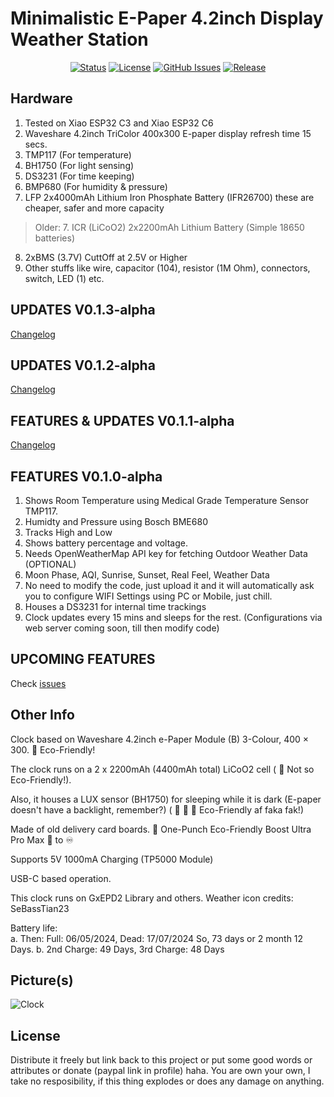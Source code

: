 
# Minimalistic E-Paper 4.2inch Display Weather Station

<div align="center">

[![Status](https://img.shields.io/badge/status-active-success.svg)]()
[![License](https://img.shields.io/github/license/desiFish/ESP32-ePaper-Display-Weather-Clock)](/LICENSE)
[![GitHub Issues](https://img.shields.io/github/issues/desiFish/ESP32-ePaper-Display-Weather-Clock.svg)](https://github.com/desiFish/ESP32-ePaper-Display-Weather-Clock/issues)
[![Release](https://img.shields.io/github/v/release/desiFish/ESP32-ePaper-Display-Weather-Clock)](https://github.com/desiFish/ESP32-ePaper-Display-Weather-Clock/releases)

</div>

## Hardware
1. Tested on Xiao ESP32 C3 and Xiao ESP32 C6
2. Waveshare 4.2inch TriColor 400x300 E-paper display refresh time 15 secs.
3. TMP117 (For temperature)
4. BH1750 (For light sensing)
5. DS3231 (For time keeping)
6. BMP680 (For humidity & pressure)
7. LFP 2x4000mAh Lithium Iron Phosphate Battery (IFR26700) these are cheaper, safer and more capacity
> Older: 7. ICR (LiCoO2) 2x2200mAh Lithium Battery (Simple 18650 batteries)
8. 2xBMS (3.7V) CuttOff at 2.5V or Higher
9. Other stuffs like wire, capacitor (104), resistor (1M Ohm), connectors, switch, LED (1) etc.

## UPDATES V0.1.3-alpha
[Changelog](https://github.com/desiFish/ESP32-ePaper-Display-Weather-Clock/releases/tag/v0.1.3-alpha)
## UPDATES V0.1.2-alpha
[Changelog](https://github.com/KamadoTanjiro-beep/ESP32-ePaper-Display-Weather-Clock/commit/05175a90e57118196dd1360790bf2677fd99840c)
## FEATURES & UPDATES V0.1.1-alpha
[Changelog](https://github.com/KamadoTanjiro-beep/ESP32-ePaper-Display-Weather-Clock/commit/5dc709a0e5b343795bc190758548002f35fe8f6f)
## FEATURES V0.1.0-alpha
1. Shows Room Temperature using Medical Grade Temperature Sensor TMP117.
2. Humidty and Pressure using Bosch BME680
3. Tracks High and Low
4. Shows battery percentage and voltage.
5. Needs OpenWeatherMap API key for fetching Outdoor Weather Data (OPTIONAL)
6. Moon Phase, AQI, Sunrise, Sunset, Real Feel, Weather Data
7. No need to modify the code, just upload it and it will automatically ask you to configure WIFI Settings using PC or Mobile, just chill.
8. Houses a DS3231 for internal time trackings
9. Clock updates every 15 mins and sleeps for the rest. (Configurations via web server coming soon, till then modify code)
   
## UPCOMING FEATURES
Check [issues](https://github.com/KamadoTanjiro-beep/epdWeatherClockV1/issues)

## Other Info

Clock based on Waveshare 4.2inch e-Paper Module (B) 3-Colour, 400 × 300. :leaves: Eco-Friendly!

The clock runs on a 2 x 2200mAh (4400mAh total) LiCoO2 cell ( :leaves: Not so Eco-Friendly!). 

Also, it houses a LUX sensor (BH1750) for sleeping while it is dark (E-paper doesn't have a backlight, remember?) ( :leaves: :leaves: :leaves: Eco-Friendly af faka fak!)

Made of old delivery card boards. :exploding_head: One-Punch Eco-Friendly Boost Ultra Pro Max :leaves: to :infinity:

Supports 5V 1000mA Charging (TP5000 Module)

USB-C based operation.

This clock runs on GxEPD2 Library and others. Weather icon credits: SeBassTian23

Battery life: <br>
a. Then: Full: 06/05/2024, Dead: 17/07/2024 So, 73 days or 2 month 12 Days.
b. 2nd Charge: 49 Days, 3rd Charge: 48 Days

## Picture(s)

![Clock](https://github.com/KamadoTanjiro-beep/epdWeatherClockV1/blob/main/epd.jpg)


## License

Distribute it freely but link back to this project or put some good words or attributes or donate (paypal link in profile) haha. You are own your own, I take no resposibility, if this thing explodes or does any damage on anything.

